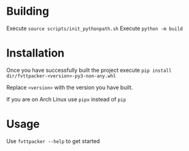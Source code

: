 # Building

Execute `source scripts/init_pythonpath.sh`
Execute `python -m build`

# Installation

Once you have successfully built the project execute `pip install dir/fvttpacker-<version>-py3-non-any.whl`

Replace `<version>` with the version you have built.

If you are on Arch Linux use `pipx` instead of `pip`

# Usage

Use `fvttpacker --help` to get started